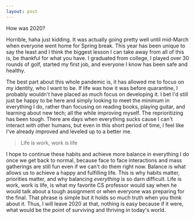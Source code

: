 ```yaml
---
layout: post
---
```

How was 2020?

Horrible, haha just kidding. It was actually going pretty well until mid-March when everyone went home
for Spring break. This year has been unique to say the least and I think the biggest lesson I can take
away from all of this is, be thankful for what you have. I graduated from college, I played over 30 rounds of golf, started my first job, and
everyone I know has been safe and healthy. 

The best part about this whole pandemic is, it has allowed me to focus on my identity, who I want to be.
If life was how it was before quarantine, I probably wouldn't have placed as much focus on developing it.
I bet I'd still just be happy to be here and simply looking to meet the minimum in everything I do, rather than focusing on reading books, playing guitar, and learning about
new tech; all the while improving myself. The reprioritizing has been tough. There are days when everything sucks cause I can't interact with other
humans, but even in this short period of time, I feel like I've already improved and leveled up to a better me. 

> Life is work, work is life

I hope to continue these habits and achieve more balance in everything
I do once we get back to normal, because face to face interactions and mass gatherings are still fun even if we can't do them right now. Balance is
what allows us to achieve
a happy and fulfilling life. This is why habits matter, priorities matter, and why balancing
*everything* is so darn difficult. Life is work, work is life, is what my favorite CS professor would say when
he would talk about a tough assignment or when everyone was preparing for the final. That phrase is simple but it
holds so much truth when you think about it. Thus, I will leave 2020 at that,
nothing is easy because if it were, what would be the point of surviving and thriving in today's world.